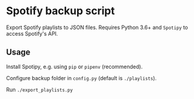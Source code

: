 # Spotify backup script

Export Spotify playlists to JSON files. Requires Python 3.6+ and `Spotipy` to access Spotify's API.

## Usage

Install Spotipy, e.g. using `pip` or `pipenv` (recommended).

Configure backup folder in `config.py` (default is `./playlists`).

Run `./export_playlists.py`
